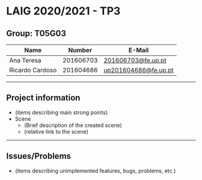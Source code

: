 # LAIG 2020/2021 - TP3

## Group: T05G03

| Name             | Number    | E-Mail                |
| ---------------- | --------- | --------------------- |
| Ana Teresa       | 201606703 | 201606703@fe.up.pt    |
| Ricardo Cardoso  | 201604686 | up201604686@fe.up.pt  |

----
## Project information

- (items describing main strong points)
- Scene
  - (Brief description of the created scene)
  - (relative link to the scene)
----
## Issues/Problems

- (items describing unimplemented features, bugs, problems, etc.)
